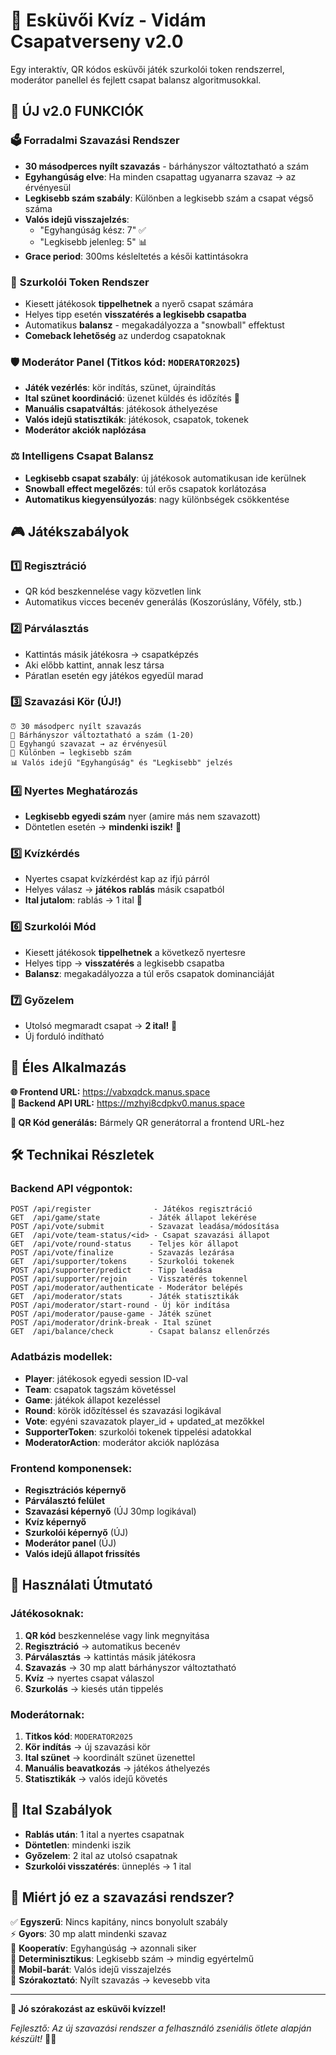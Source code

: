 # 🎊 Esküvői Kvíz - Vidám Csapatverseny v2.0

Egy interaktív, QR kódos esküvői játék szurkolói token rendszerrel, moderátor panellel és fejlett csapat balansz algoritmusokkal.

## 🎯 **ÚJ v2.0 FUNKCIÓK**

### 🗳️ **Forradalmi Szavazási Rendszer**
- **30 másodperces nyílt szavazás** - bárhányszor változtatható a szám
- **Egyhangúság elve**: Ha minden csapattag ugyanarra szavaz → az érvényesül  
- **Legkisebb szám szabály**: Különben a legkisebb szám a csapat végső száma
- **Valós idejű visszajelzés**: 
  - "Egyhangúság kész: 7" ✅
  - "Legkisebb jelenleg: 5" 📊
- **Grace period**: 300ms késleltetés a késői kattintásokra

### 🎪 **Szurkolói Token Rendszer**
- Kiesett játékosok **tippelhetnek** a nyerő csapat számára
- Helyes tipp esetén **visszatérés a legkisebb csapatba**
- Automatikus **balansz** - megakadályozza a "snowball" effektust
- **Comeback lehetőség** az underdog csapatoknak

### 🛡️ **Moderátor Panel** (Titkos kód: `MODERATOR2025`)
- **Játék vezérlés**: kör indítás, szünet, újraindítás
- **Ital szünet koordináció**: üzenet küldés és időzítés 🍻
- **Manuális csapatváltás**: játékosok áthelyezése
- **Valós idejű statisztikák**: játékosok, csapatok, tokenek
- **Moderátor akciók naplózása**

### ⚖️ **Intelligens Csapat Balansz**
- **Legkisebb csapat szabály**: új játékosok automatikusan ide kerülnek
- **Snowball effect megelőzés**: túl erős csapatok korlátozása
- **Automatikus kiegyensúlyozás**: nagy különbségek csökkentése

## 🎮 **Játékszabályok**

### 1️⃣ **Regisztráció**
- QR kód beszkennelése vagy közvetlen link
- Automatikus vicces becenév generálás (Koszorúslány, Vőfély, stb.)

### 2️⃣ **Párválasztás** 
- Kattintás másik játékosra → csapatképzés
- Aki előbb kattint, annak lesz társa
- Páratlan esetén egy játékos egyedül marad

### 3️⃣ **Szavazási Kör** (ÚJ!)
```
⏰ 30 másodperc nyílt szavazás
📱 Bárhányszor változtatható a szám (1-20)
👥 Egyhangú szavazat → az érvényesül
🔢 Különben → legkisebb szám
📊 Valós idejű "Egyhangúság" és "Legkisebb" jelzés
```

### 4️⃣ **Nyertes Meghatározás**
- **Legkisebb egyedi szám** nyer (amire más nem szavazott)
- Döntetlen esetén → **mindenki iszik!** 🍻

### 5️⃣ **Kvízkérdés**
- Nyertes csapat kvízkérdést kap az ifjú párról
- Helyes válasz → **játékos rablás** másik csapatból
- **Ital jutalom**: rablás → 1 ital 🍺

### 6️⃣ **Szurkolói Mód** 
- Kiesett játékosok **tippelhetnek** a következő nyertesre
- Helyes tipp → **visszatérés** a legkisebb csapatba
- **Balansz**: megakadályozza a túl erős csapatok dominanciáját

### 7️⃣ **Győzelem**
- Utolsó megmaradt csapat → **2 ital!** 🎉
- Új forduló indítható

## 🚀 **Éles Alkalmazás**

**🌐 Frontend URL:** https://vabxqdck.manus.space  
**🔧 Backend API URL:** https://mzhyi8cdpkv0.manus.space

**📱 QR Kód generálás:** Bármely QR generátorral a frontend URL-hez

## 🛠️ **Technikai Részletek**

### Backend API végpontok:
```
POST /api/register              - Játékos regisztráció
GET  /api/game/state           - Játék állapot lekérése
POST /api/vote/submit          - Szavazat leadása/módosítása
GET  /api/vote/team-status/<id> - Csapat szavazási állapot
GET  /api/vote/round-status    - Teljes kör állapot
POST /api/vote/finalize        - Szavazás lezárása
GET  /api/supporter/tokens     - Szurkolói tokenek
POST /api/supporter/predict    - Tipp leadása
POST /api/supporter/rejoin     - Visszatérés tokennel
POST /api/moderator/authenticate - Moderátor belépés
GET  /api/moderator/stats      - Játék statisztikák
POST /api/moderator/start-round - Új kör indítása
POST /api/moderator/pause-game - Játék szünet
POST /api/moderator/drink-break - Ital szünet
GET  /api/balance/check        - Csapat balansz ellenőrzés
```

### Adatbázis modellek:
- **Player**: játékosok egyedi session ID-val
- **Team**: csapatok tagszám követéssel  
- **Game**: játékok állapot kezeléssel
- **Round**: körök időzítéssel és szavazási logikával
- **Vote**: egyéni szavazatok player_id + updated_at mezőkkel
- **SupporterToken**: szurkolói tokenek tippelési adatokkal
- **ModeratorAction**: moderátor akciók naplózása

### Frontend komponensek:
- **Regisztrációs képernyő**
- **Párválasztó felület**  
- **Szavazási képernyő** (ÚJ 30mp logikával)
- **Kvíz képernyő**
- **Szurkolói képernyő** (ÚJ)
- **Moderátor panel** (ÚJ)
- **Valós idejű állapot frissítés**

## 🎊 **Használati Útmutató**

### Játékosoknak:
1. **QR kód** beszkennelése vagy link megnyitása
2. **Regisztráció** → automatikus becenév
3. **Párválasztás** → kattintás másik játékosra
4. **Szavazás** → 30 mp alatt bárhányszor változtatható
5. **Kvíz** → nyertes csapat válaszol
6. **Szurkolás** → kiesés után tippelés

### Moderátornak:
1. **Titkos kód**: `MODERATOR2025`
2. **Kör indítás** → új szavazási kör
3. **Ital szünet** → koordinált szünet üzenettel
4. **Manuális beavatkozás** → játékos áthelyezés
5. **Statisztikák** → valós idejű követés

## 🍻 **Ital Szabályok**

- **Rablás után**: 1 ital a nyertes csapatnak
- **Döntetlen**: mindenki iszik
- **Győzelem**: 2 ital az utolsó csapatnak
- **Szurkolói visszatérés**: ünneplés → 1 ital

## 🎯 **Miért jó ez a szavazási rendszer?**

✅ **Egyszerű**: Nincs kapitány, nincs bonyolult szabály  
⚡ **Gyors**: 30 mp alatt mindenki szavaz  
🤝 **Kooperatív**: Egyhangúság → azonnali siker  
🎲 **Determinisztikus**: Legkisebb szám → mindig egyértelmű  
📱 **Mobil-barát**: Valós idejű visszajelzés  
🎪 **Szórakoztató**: Nyílt szavazás → kevesebb vita

---

**🎊 Jó szórakozást az esküvői kvízzel!**

*Fejlesztő: Az új szavazási rendszer a felhasználó zseniális ötlete alapján készült!* 🧠✨

